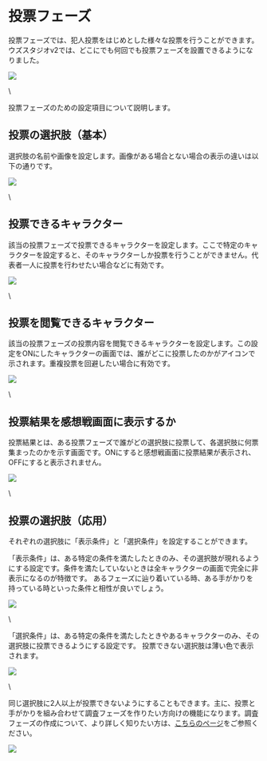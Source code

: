 # 投票フェーズ

投票フェーズでは、犯人投票をはじめとした様々な投票を行うことができます。 ウズスタジオv2では、どこにでも何回でも投票フェーズを設置できるようになりました。

![](../../images/select.png)

\


投票フェーズのための設定項目について説明します。

## 投票の選択肢（基本）

選択肢の名前や画像を設定します。画像がある場合とない場合の表示の違いは以下の通りです。

![](../../images/select1.png)

\


## 投票できるキャラクター

該当の投票フェーズで投票できるキャラクターを設定します。ここで特定のキャラクターを設定すると、そのキャラクターしか投票を行うことができません。代表者一人に投票を行わせたい場合などに有効です。

![](../../images/select2.png)

\


## 投票を閲覧できるキャラクター

該当の投票フェーズの投票内容を閲覧できるキャラクターを設定します。この設定をONにしたキャラクターの画面では、誰がどこに投票したのかがアイコンで示されます。重複投票を回避したい場合に有効です。

![](../../images/select4.png)

\


## 投票結果を感想戦画面に表示するか

投票結果とは、ある投票フェーズで誰がどの選択肢に投票して、各選択肢に何票集まったのかを示す画面です。ONにすると感想戦画面に投票結果が表示され、OFFにすると表示されません。

![](../../images/select3.png)

\


## 投票の選択肢（応用）

それぞれの選択肢に「表示条件」と「選択条件」を設定することができます。

「表示条件」は、ある特定の条件を満たしたときのみ、その選択肢が現れるようにする設定です。条件を満たしていないときは全キャラクターの画面で完全に非表示になるのが特徴です。 あるフェーズに辿り着いている時、ある手がかりを持っている時といった条件と相性が良いでしょう。

![](../../images/select5.png)

\


「選択条件」は、ある特定の条件を満たしたときやあるキャラクターのみ、その選択肢に投票できるようにする設定です。 投票できない選択肢は薄い色で表示されます。

![](../../images/select6.png)

\


同じ選択肢に2人以上が投票できないようにすることもできます。主に、投票と手がかりを組み合わせて調査フェーズを作りたい方向けの機能になります。調査フェーズの作成について、より詳しく知りたい方は、[こちらのページ](../../advanced/investigation.md)をご参照ください。

![](../../images/investigation2.png)
